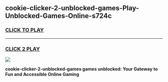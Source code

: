 
## cookie-clicker-2-unblocked-games-Play-Unblocked-Games-Online-s724c
<h3>
<a href="https://premium76.site?title=cookie-clicker-2-unblocked-games&ref=25A">CLICK TO PLAY</a></h3>
<hr>

<h3>
<a href="https://premium76.site?title=cookie-clicker-2-unblocked-games&ref=25A">CLICK 2 PLAY</a>
  
</h3>

<a href="https://premium76.site?title=cookie-clicker-2-unblocked-games&ref=25A"><img src="https://clearcache.store/games.png"></a>


**cookie-clicker-2-unblocked-games games unblocked: Your Gateway to Fun and Accessible Online Gaming**

